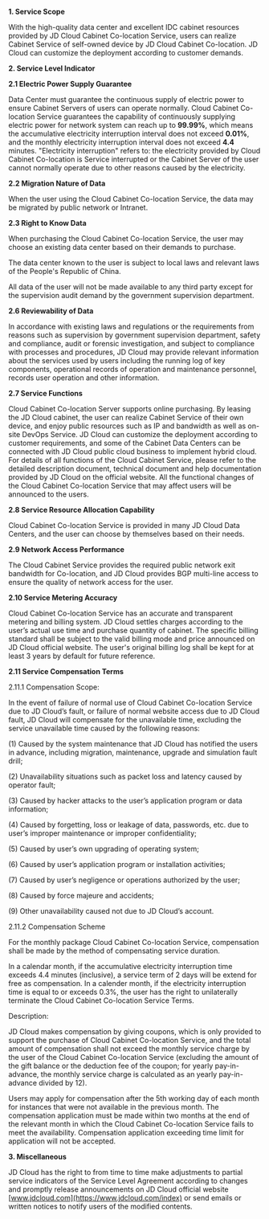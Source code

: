 **1. Service Scope**

With the high-quality data center and excellent IDC cabinet resources provided by JD Cloud Cabinet Co-location Service, users can realize Cabinet Service of self-owned device by JD Cloud Cabinet Co-location. JD Cloud can customize the deployment according to customer demands.

**2. Service Level Indicator**

**2.1 Electric Power Supply Guarantee**

Data Center must guarantee the continuous supply of electric power to ensure Cabinet Servers of users can operate normally. Cloud Cabinet Co-location Service guarantees the capability of continuously supplying electric power for network system can reach up to **99.99%**, which means the accumulative electricity interruption interval does not exceed **0.01%**, and the monthly electricity interruption interval does not exceed **4.4** minutes. "Electricity interruption" refers to: the electricity provided by Cloud Cabinet Co-location is Service interrupted or the Cabinet Server of the user cannot normally operate due to other reasons caused by the electricity.

**2.2 Migration Nature of Data**

When the user using the Cloud Cabinet Co-location Service, the data may be migrated by public network or Intranet.

**2.3 Right to Know Data**

When purchasing the Cloud Cabinet Co-location Service, the user may choose an existing data center based on their demands to purchase.

The data center known to the user is subject to local laws and relevant laws of the People's Republic of China.

All data of the user will not be made available to any third party except for the supervision audit demand by the government supervision department.

**2.6 Reviewability of Data**

In accordance with existing laws and regulations or the requirements from reasons such as supervision by government supervision department, safety and compliance, audit or forensic investigation, and subject to compliance with processes and procedures, JD Cloud may provide relevant information about the services used by users including the running log of key components, operational records of operation and maintenance personnel, records user operation and other information.

**2.7 Service Functions**

Cloud Cabinet Co-location Server supports online purchasing. By leasing the JD Cloud cabinet, the user can realize Cabinet Service of their own device, and enjoy public resources such as IP and bandwidth as well as on-site DevOps Service. JD Cloud can customize the deployment according to customer requirements, and some of the Cabinet Data Centers can be connected with JD Cloud public cloud business to implement hybrid cloud. For details of all functions of the Cloud Cabinet Service, please refer to the detailed description document, technical document and help documentation provided by JD Cloud on the official website. All the functional changes of the Cloud Cabinet Co-location Service that may affect users will be announced to the users.

**2.8 Service Resource Allocation Capability**

Cloud Cabinet Co-location Service is provided in many JD Cloud Data Centers, and the user can choose by themselves based on their needs.

**2.9 Network Access Performance**

The Cloud Cabinet Service provides the required public network exit bandwidth for Co-location, and JD Cloud provides BGP multi-line access to ensure the quality of network access for the user.

**2.10 Service Metering Accuracy**

Cloud Cabinet Co-location Service has an accurate and transparent metering and billing system. JD Cloud settles charges according to the user’s actual use time and purchase quantity of cabinet. The specific billing standard shall be subject to the valid billing mode and price announced on JD Cloud official website. The user's original billing log shall be kept for at least 3 years by default for future reference.

**2.11 Service Compensation Terms**

2.11.1 Compensation Scope:

In the event of failure of normal use of Cloud Cabinet Co-location Service due to JD Cloud’s fault, or failure of normal website access due to JD Cloud fault, JD Cloud will compensate for the unavailable time, excluding the service unavailable time caused by the following reasons:

(1) Caused by the system maintenance that JD Cloud has notified the users in advance, including migration, maintenance, upgrade and simulation fault drill;

(2) Unavailability situations such as packet loss and latency caused by operator fault;

(3) Caused by hacker attacks to the user’s application program or data information;

(4) Caused by forgetting, loss or leakage of data, passwords, etc. due to user’s improper maintenance or improper confidentiality;

(5) Caused by user’s own upgrading of operating system;

(6) Caused by user’s application program or installation activities;

(7) Caused by user’s negligence or operations authorized by the user;

(8) Caused by force majeure and accidents;

(9) Other unavailability caused not due to JD Cloud’s account.

2.11.2 Compensation Scheme

For the monthly package Cloud Cabinet Co-location Service, compensation shall be made by the method of compensating service duration.

 

In a calendar month, if the accumulative electricity interruption time exceeds 4.4 minutes (inclusive), a service term of 2 days will be extend for free as compensation. In a calender month, if the electricity interruption time is equal to or exceeds 0.3%, the user has the right to unilaterally terminate the Cloud Cabinet Co-location Service Terms.

Description:

JD Cloud makes compensation by giving coupons, which is only provided to support the purchase of Cloud Cabinet Co-location Service, and the total amount of compensation shall not exceed the monthly service charge by the user of the Cloud Cabinet Co-location Service (excluding the amount of the gift balance or the deduction fee of the coupon; for yearly pay-in-advance, the monthly service charge is calculated as an yearly pay-in-advance divided by 12).

Users may apply for compensation after the 5th working day of each month for instances that were not available in the previous month. The compensation application must be made within two months at the end of the relevant month in which the Cloud Cabinet Co-location Service fails to meet the availability. Compensation application exceeding time limit for application will not be accepted.

**3. Miscellaneous**

JD Cloud has the right to from time to time make adjustments to partial service indicators of the Service Level Agreement according to changes and promptly release announcements on JD Cloud official website [www.jdcloud.com](https://www.jdcloud.com/index) or send emails or written notices to notify users of the modified contents.

 